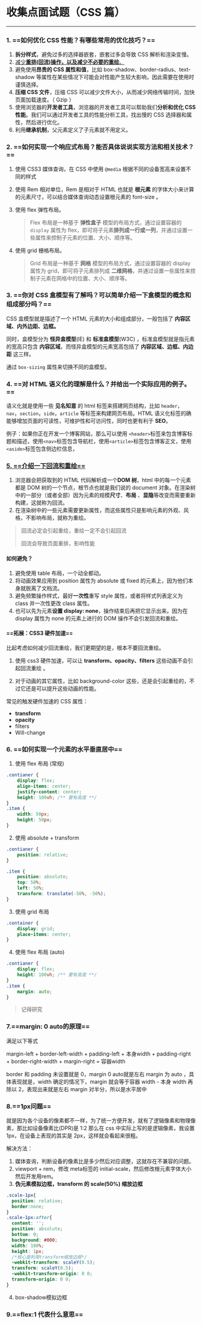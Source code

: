 # 收集点面试题（CSS 篇）

---

### 1. ==如何优化 CSS 性能？有哪些常用的优化技巧？==

1. **拆分样式**，避免过多的选择器嵌套，嵌套过多会导致 CSS 解析和渲染变慢。
2. <a href='#reflow'> 减少**重排(回流)**操作，以及减少不必要的**重绘**。</a>
3. 避免使用**昂贵的 CSS 属性和值**，比如 box-shadow、border-radius、text-shadow 等属性在某些情况下可能会对性能产生较大影响，因此需要在使用时谨慎选择。
4. **压缩 CSS 文件**，压缩 CSS 可以减少文件大小，从而减少网络传输时间，加快页面加载速度。（ Gzip ）
5. 使用浏览器的**开发者工具**，浏览器的开发者工具可以帮助我们**分析和优化 CSS 性能**。我们可以通过开发者工具的性能分析工具，找出慢的 CSS 选择器和属性，然后进行优化。
6. 利用**继承机制**，父元素定义了子元素就不用定义。

### 2. ==如何实现一个响应式布局？能否具体说说实现方法和相关技术？==

1. 使用 CSS3 媒体查询，在 CSS 中使用 `@media` 根据不同的设备宽高来设置不同的样式

1. 使用 Rem 相对单位，Rem 是相对于 HTML 也就是 **根元素** 的字体大小来计算的元素尺寸，可以结合媒体查询动态设置根元素的 font-size 。

1. 使用 flex 弹性布局。

    > Flex 布局是一种基于 **弹性盒子** 模型的布局方式，通过设置容器的 `display` 属性为 flex，即可将子元素**排列成一行或一列**，并通过设置一些属性来控制子元素的位置、大小、顺序等。

1. 使用 grid 栅格布局。

    > Grid 布局是一种基于 **网格** 模型的布局方式，通过设置容器的 display 属性为 grid，即可将子元素排列成 **二维网格**，并通过设置一些属性来控制子元素在网格中的位置、大小、顺序等。

### 3. ==你对 CSS 盒模型有了解吗？可以简单介绍一下盒模型的概念和组成部分吗？==

CSS 盒模型就是描述了一个 HTML 元素的大小和组成部分，一般包括了 **内容区域、内外边距、边框。**

同时，盒模型分为 **怪异盒模型**(IE) 和 **标准盒模型**(W3C) ，标准盒模型就是指元素的宽高只包含 **内容区域**，而怪异盒模型的元素宽高包括了 **内容区域、边框、内边距** 这三样。

通过 `box-sizing` 属性来切换不同的盒模型。

### 4. ==对 HTML 语义化的理解是什么？并给出一个实际应用的例子。==

语义化就是使用一些 **见名知意** 的 html 标签来搭建网页结构，比如 `header`，`nav`，`section`，`side`，`article` 等标签来构建网页布局。HTML 语义化标签的确能够增加页面的可读性，可维护性和可访问性，同时也更有利于 **SEO**。

例子：如果你正在开发一个博客网站，那么可以使用 `<header>`标签来包含博客标题和描述，使用`<nav>`标签包含导航栏，使用`<article>`标签包含博客正文，使用`<aside>`标签包含侧边栏信息，

### <a id='reflow' href='https://blog.csdn.net/weixin_48491416/article/details/123452651'>5. ==介绍一下回流和重绘==</a>

1. 浏览器会把获取到的 HTML 代码解析成一个**DOM 树**，html 中的每一个元素都是 DOM 树的一个节点，根节点也就是我们说的 document 对象。在渲染树中的一部分（或者全部）因为元素的规模**尺寸**、**布局** 、**显隐**等改变而需要重新构建，这就称为回流。
2. 在渲染树中的一些元素需要更新属性，而这些属性只是影响元素的外观、风格，不影响布局，就称为重绘。

> 回流必定会引起重绘，重绘一定不会引起回流
>
> 回流会导致页面重排，影响性能

#### 如何避免？

1. 避免使用 table 布局，一个动全都动。
2. 将动画效果应用到 position 属性为 absolute 或 fixed 的元素上，因为他们本身就脱离了文档流。
3. 避免频繁操作样式，最好**一次性**重写 style 属性，或者将样式列表定义为 class 并一次性更改 class 属性。
4. 也可以先为元素**设置 display: none**，操作结束后再把它显示出来。因为在 display 属性为 none 的元素上进行的 DOM 操作不会引发回流和重绘。

#### ==拓展：CSS3 硬件加速==

比起考虑如何减少回流重绘，我们更期望的是，根本不要回流重绘。

1. 使用 css3 硬件加速，可以让 **transform、opacity、filters** 这些动画不会引起回流重绘 。

2. 对于动画的其它属性，比如 background-color 这些，还是会引起重绘的，不过它还是可以提升这些动画的性能。

常见的触发硬件加速的 CSS 属性：

-   **transform**
-   **opacity**
-   filters
-   Will-change

### 6. ==如何实现一个元素的水平垂直居中==

1. 使用 flex 布局 (常规)

```css
.contianer {
    display: flex;
    align-items: center;
    justify-content: center;
    height: 100vh; /** 要有高度 **/
}
.item {
    width: 50px;
    height: 50px;
}
```

2. 使用 absolute + transform

```css
.contianer {
    position: relative;
}

.item {
    position: absolute;
    top: 50%;
    left: 50%;
    transform: translate(-50%, -50%);
}
```

3. 使用 grid 布局

```css
.container {
    display: grid;
    place-items: center;
}
```

4. 使用 flex 布局 (auto)

```css
.contianer {
    display: flex;
    height: 100vh; /** 要有高度 **/
}
.item {
    margin: auto;
}
```

> 记得研究

### 7.==margin: 0 auto的原理==

满足以下等式

margin-left + border-left-width + padding-left + 本身width + padding-right + border-right-width + margin-right = 容器width

border 和 padding 未设置就是 0，margin 0 auto就是左右 margin 为 auto ，具体表现就是，width 确定的情况下，margin 就会等于容器 width - 本身 width 再除以 2，表现出来就是左右 margin 对半分，所以是水平居中

### 8.==1px问题==

就是因为各个设备的像素都不一样，为了统一方便开发，就有了逻辑像素和物理像素，那比如设备像素比(DPR)是 1:2 那么在 css 中实际上写的是逻辑像素，我设置 1px，在设备上表现的其实是 2px，这样就会看起来很粗。

解决方法：

1. 媒体查询，判断设备的像素比是多少然后对应调整，这就存在不兼容的问题。
2. viewport + rem，修改 meta标签的 initial-scale，然后修改根元素字体大小然后开发用rem。
3. **伪元素模拟边框，transform 的 scale(50%) 缩放边框**

```css
.scale-1px{
  position: relative;
  border:none;
}
.scale-1px:after{
  content: '';
  position: absolute;
  bottom: 0;
  background: #000;
  width: 100%;
  height: 1px;
  /*核心是利用transform缩放边框*/
  -webkit-transform: scaleY(0.5);
  transform: scaleY(0.5);
  -webkit-transform-origin: 0 0;
  transform-origin: 0 0;
}
```

4. box-shadow模拟边框

### 9.==flex:1 代表什么意思==

